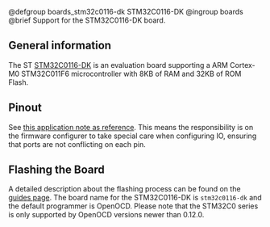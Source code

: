 @defgroup    boards_stm32c0116-dk STM32C0116-DK
@ingroup     boards
@brief       Support for the STM32C0116-DK board.

## General information

The ST [STM32C0116-DK](https://www.st.com/en/evaluation-tools/stm32c0116-dk.html)
is an evaluation board supporting a ARM Cortex-M0 STM32C011F6 microcontroller
with 8KB of RAM and 32KB of ROM Flash.

## Pinout

See [this application note as reference](https://www.st.com/resource/en/application_note/an5673-getting-started-with-stm32c0-mcu-hardware-development-stmicroelectronics.pdf).
This means the responsibility is on the firmware configurer to take special
care when configuring IO, ensuring that ports are not conflicting on each pin.

## Flashing the Board

A detailed description about the flashing process can be found on the
[guides page](https://guide.riot-os.org/board_specific/stm32/).
The board name for the STM32C0116-DK is `stm32c0116-dk` and the default
programmer is OpenOCD. Please note that the STM32C0 series is only supported by
OpenOCD versions newer than 0.12.0.
